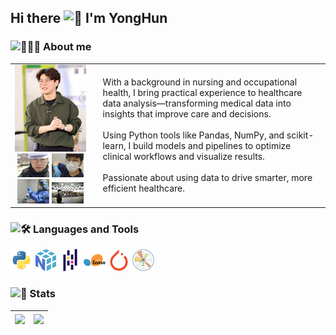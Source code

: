## Hi there <img src="https://user-images.githubusercontent.com/72663882/171687151-bb31c996-c9d2-49c8-b593-734946893b23.gif" alt="👋" aria-hidden="true" width="30" />  I'm YongHun


### <img src="https://raw.githubusercontent.com/Tarikul-Islam-Anik/Animated-Fluent-Emojis/master/Emojis/People/Technologist.png" alt="👨🏻‍💻" width="25" />  About me


<!-- 이미지 + 설명을 table로 좌우 배치 -->
<table>
  <tr>
    <td align="center" style="padding-right: 20px;">
      <img src="https://github.com/yonghun16/yonghun16/blob/main/images/profile.jpeg?raw=true" width="484" alt="대표 이미지" />
      <div>
        <span><img width="51" src="https://github.com/yonghun16/yonghun16/blob/main/images/healthmanager.jpeg?raw=true"></span>
        <span><img width="51" src="https://github.com/yonghun16/yonghun16/blob/main/images/nurse6.jpeg?raw=true"></span>
        <span><img width="51" src="https://github.com/yonghun16/yonghun16/blob/main/images/nurse4.jpeg?raw=true"></span>
        <span><img width="51" src="https://github.com/yonghun16/yonghun16/blob/main/images/programmers2.jpeg?raw=true"></span>
      </div>
    </td>
    <td>
      <p>
        With a background in nursing and occupational health, I bring practical experience to healthcare data analysis—transforming medical data into insights that improve care and decisions.<br /><br />
        Using Python tools like Pandas, NumPy, and scikit-learn, I build models and pipelines to optimize clinical workflows and visualize results.<br /><br />
        Passionate about using data to drive smarter, more efficient healthcare.
      </p>
    </td>
  </tr>
</table>


### <img src="https://raw.githubusercontent.com/Tarikul-Islam-Anik/Animated-Fluent-Emojis/master/Emojis/Objects/Hammer%20and%20Wrench.png" alt="🛠️" width="20" />  Languages and Tools

<code><img width="35" src="https://raw.githubusercontent.com/devicons/devicon/master/icons/python/python-original.svg" /></code>
<code><img width="35" src="https://raw.githubusercontent.com/devicons/devicon/master/icons/numpy/numpy-original.svg" /></code>
<code><img width="35" src="https://raw.githubusercontent.com/devicons/devicon/master/icons/pandas/pandas-original.svg" /></code>
<code><img width="35" src="https://github.com/devicons/devicon/blob/master/icons/scikitlearn/scikitlearn-original.svg" /></code>
<code><img width="35" src="https://github.com/devicons/devicon/blob/master/icons/pytorch/pytorch-original.svg" /></code>
<code><img width="35" src="https://github.com/devicons/devicon/blob/master/icons/matplotlib/matplotlib-original.svg" /></code>

<!-- https://github.com/devicons/devicon/tree/master/icons/ --> 
<!-- https://www.vectorlogo.zone/  -->



### <img src="https://raw.githubusercontent.com/Tarikul-Islam-Anik/Animated-Fluent-Emojis/master/Emojis/Travel%20and%20places/Rocket.png" alt="🚀" width="20" />  Stats

| <img align="center" src="https://github-readme-stats.vercel.app/api?username=yonghun16&theme=transparent&hide_border=true" /> | <img align="center" width="350em" src="https://github-readme-stats.vercel.app/api/top-langs/?username=yonghun16&show_icons=true&include_all_commits=true&layout=compact&theme=transparent&hide_border=true"  /> |
| ------------- | ------------- |




<!--
**yonghun16/yonghun16** is a ✨ _special_ ✨ repository because its `README.md` (this file) appears on your GitHub profile.

Here are some ideas to get you started:

- 🔭 I’m currently working on ...
- 🌱 I’m currently learning ...
- 👯 I’m looking to collaborate on ...
- 🤔 I’m looking for help with ...
- 💬 Ask me about ...
- 📫 How to reach me: ...
- 😄 Pronouns: ...
- ⚡ Fun fact: ...
--> 

